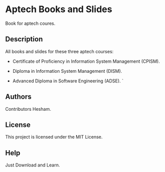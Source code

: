 # Aptech Books and Slides

Book for aptech coures.

## Description

All books and slides for these three aptech courses:

* Certificate of Proficiency in Information System Management (CPISM).

* Diploma in Information System Management (DISM).

* Advanced Diploma in Software Engineering (ADSE).
`
## Authors

Contributors Hesham.

## License

This project is licensed under the MIT License.

## Help
Just Download and Learn.
